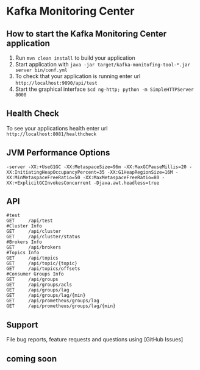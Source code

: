 # Kafka Monitoring Center

How to start the Kafka Monitoring Center application
---

1. Run `mvn clean install` to build your application
2. Start application with `java -jar target/kafka-monitofing-tool-*.jar server bin/conf.yml`
3. To check that your application is running enter url `http://localhost:9090/api/test`
4. Start the graphical interface
``
$cd ng-http; python -m SimpleHTTPServer 8000
``


Health Check
---

To see your applications health enter url `http://localhost:8081/healthcheck`


JVM Performance Options
---

``
-server -XX:+UseG1GC -XX:MetaspaceSize=96m -XX:MaxGCPauseMillis=20 -XX:InitiatingHeapOccupancyPercent=35 -XX:G1HeapRegionSize=16M -XX:MinMetaspaceFreeRatio=50 -XX:MaxMetaspaceFreeRatio=80 -XX:+ExplicitGCInvokesConcurrent -Djava.awt.headless=true
``


API
---
    #test
    GET     /api/test
    #Cluster Info
    GET     /api/cluster
    GET     /api/cluster/status
    #Brokers Info
    GET     /api/brokers
    #Topics Info
    GET     /api/topics
    GET     /api/topic/{topic}
    GET     /api/topics/offsets
    #Consumer Groups Info
    GET     /api/groups
    GET     /api/groups/acls
    GET     /api/groups/lag
    GET     /api/groups/lag/{min}
    GET     /api/prometheus/groups/lag
    GET     /api/prometheus/groups/lag/{min}    


Support
---
File bug reports, feature requests and questions using [GitHub Issues]

coming soon
----